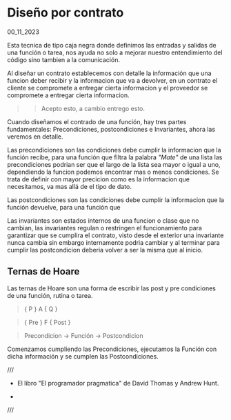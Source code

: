 # Diseño por contrato
00_11_2023

Esta tecnica de tipo caja negra donde definimos las entradas y salidas de una función o tarea, nos ayuda no solo a mejorar nuestro entendimiento del código sino tambien a la comunicación.

Al diseñar un contrato establecemos con detalle la información que una funcion deber recibir y la informacion que va a devolver, en un contrato el cliente se compromete a entregar cierta informacion y el proveedor se compromete a entregar cierta informacion.

>> Acepto esto, a cambio entrego esto.

Cuando diseñamos el contrado de una función, hay tres partes fundamentales: Precondiciones, postcondiciones e Invariantes, ahora las veremos en detalle.

Las precondiciones son las condiciones debe cumplir la informacion que la función recibe, para una función que filtra la palabra *"Mate"* de una lista las precondiciones podrian ser que el largo de la lista sea mayor o igual a uno, dependiendo la funcion podemos encontrar mas o menos condiciones. Se trata de definir con mayor precicion como es la informacion que necesitamos, va mas allá de el tipo de dato.

Las postcondiciones son las condiciones debe cumplir la informacion que la función devuelve, para una función que 

Las invariantes son estados internos de una funcion o clase que no cambian, las invariantes regulan o restringen el funcionamiento para garantizar que se cumplira el contrato, visto desde el exterior una invariante nunca cambia sin embargo internamente podria cambiar y al terminar para cumplir las postcondicion deberia volver a ser la misma que al inicio.

## Ternas de Hoare

Las ternas de Hoare son una forma de escribir las post y pre condiciones de una función, rutina o tarea.

> { P } A { Q }

> { Pre } F { Post }

> Precondicion -> Función -> Postcondicion

Comenzamos cumpliendo las Precondiciones, ejecutamos la Función con dicha información y se cumplen las Postcondiciones.

///

* El libro "El programador pragmatica" de David Thomas y Andrew Hunt.

*

///